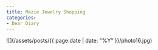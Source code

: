 ```yaml
---
title: Mazie Jewelry Shopping
categories:
- Dear Diary
---
```


![](/assets/posts/{{ page.date | date: "%Y" }}/photo16.jpg)
